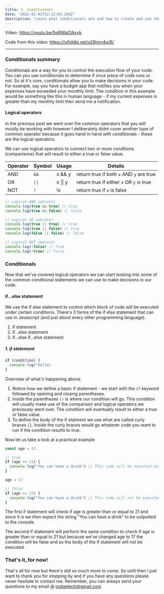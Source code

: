 ```yaml
---
title: 3. Conditionals
date: "2022-01-02T22:12:03.284Z"
description: "Learn what conditionals are and how to create and use them in Javascript."
---
```


Video: https://youtu.be/5pRWaIOAxyk

Code from this video: https://jsfiddle.net/s28jmn4q/6/

---

### Conditionals summary

Conditionals are a way for you to control the execution flow of your code. You can you use conditionals to determine if once piece of code runs or not. So at it's core, conditionals allow you to make decisions in your code. For example, say you have a budget app that notifies you when your expenses have exceeded your monthly limit. The condition in this example would be something like this in human language - if my current expenses is greater than my monthly limit then send me a notification.

#### Logical operators

In the previous post we went over the common operators that you will mostly be working with however I deliberately didnt cover another type of common operator because it goes hand in hand with conditionals - these are the logical operators.

We can use logical operators to connect two or more conditions (comparisons) that will result to either a true or false value.

| Operator | Symbol | Usage    | Details                                  |
| -------- | ------ | -------- | ---------------------------------------- |
| AND      | `&& `  | x && y   | return true if both `x` AND `y` are true |
| OR       | `\|\|` | x \|\| y | return true if either `x` OR `y` is true |
| NOT      | `! `   | !x       | return true if `x` is false              |

```javascript
// Logical AND operator
console.log(true && true) // true
console.log(true && false) // false

// Logical OR operator
console.log(true || true) // true
console.log(true || false) // true
console.log(false || false) // false

// Logical NOT operator
console.log(!false) // true
console.log(!true) // false
```

### Conditionals

Now that we've covered logical operators we can start looking into some of the common conditional statements we can use to make decisions in our code.

#### if...else statement

We use the if else statement to control which block of code will be executed under certain conditions. There's 3 forms of the if else statement that can use in Javascript (and just about every other programming language).

1. if statement
2. if...else statement
3. if...else if...else statement

##### 1. if statement

```javascript
if (condition) {
  console.log("Hello)
}

```

Overview of what's happening above:

1. Notice how we define a basic if statement - we start with the `if` keyword followed by opening and closing parentheses.
2. Inside the parentheses `()` is where our condition will go. This condition will usually make use of the comparison and logical operators we previously went over. The condition will eventually result to either a true or false value.
3. To define the body of the if statment we use what are called curly braces `{}`. Inside the curly braces would go whatever code you want to run if the condition results to true.

Now let us take a look at a practical example

```javascript
const age = 22

// true
if (age >= 21) {
  console.log("You can have a drink") // This code will be executed once
}

age = 17

// false
if (age >= 21) {
  console.log("You can have a drink") // This code will not be executed
}
```

The first if statement will check if age is greater than or equal to 21 and since it is we then expect the string "You can have a drink" to be outputted to the console.

The second if statement will perform the same condition to check if age is greater than or equal to 21 but because we've changed age to 17 the condition will be false and so the body of the if statement will not be executed.

### That's it, for now!

That's all for now but there's still so much more to come. So until then I just want to thank you for stopping by and if you have any questions please never hesitate to contact me. Remember, you can always send your questions to my email @ rodgetech@gmail.com
